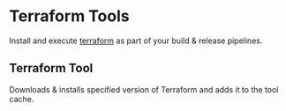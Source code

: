 # Terraform Tools

Install and execute [terraform](https://terraform.io) as part of your build & release pipelines.

## Terraform Tool

Downloads & installs specified version of Terraform and adds it to the tool cache.
